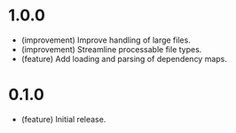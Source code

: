1.0.0
=====

*   (improvement) Improve handling of large files. 
*   (improvement) Streamline processable file types.
*   (feature) Add loading and parsing of dependency maps.


0.1.0
=====

*   (feature) Initial release.
